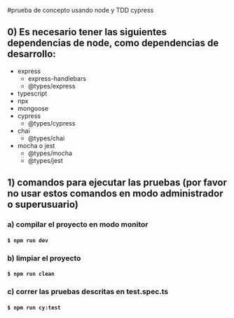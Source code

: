 #prueba de concepto usando node y TDD cypress

## 0) Es necesario tener las siguientes dependencias de node, como dependencias de desarrollo:

- express
  - express-handlebars
  - @types/express
- typescript
- npx
- mongoose
- cypress
  - @types/cypress
- chai
  - @types/chai
- mocha o jest
  - @types/mocha
  - @types/jest

## 1) comandos para ejecutar las pruebas (por favor no usar estos comandos en modo administrador o superusuario)

### a) compilar el proyecto en modo monitor

#### `$ npm run dev`

### b) limpiar el proyecto

#### `$ npm run clean`

### c) correr las pruebas descritas en test.spec.ts

#### `$ npm run cy:test`
